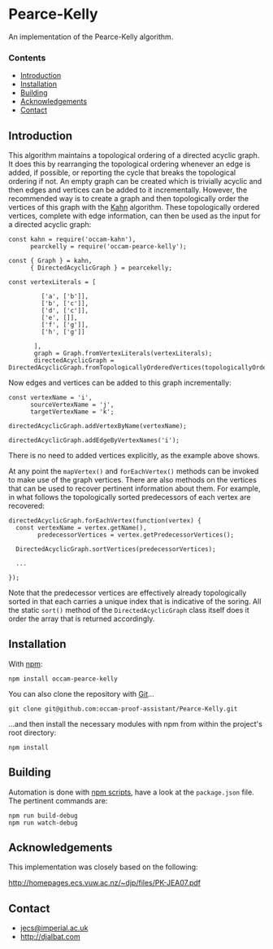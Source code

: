 # Pearce-Kelly

An implementation of the Pearce-Kelly algorithm.

### Contents

- [Introduction](#introduction)
- [Installation](#installation)
- [Building](#building)
- [Acknowledgements](#acknowledgements)
- [Contact](#contact)

## Introduction

This algorithm maintains a topological ordering of a directed acyclic graph. It does this by rearranging the topological ordering whenever an edge is added, if possible, or reporting the cycle that breaks the topological ordering if not. An empty graph can be created which is trivially acyclic and then edges and vertices can be added to it incrementally. However, the recommended way is to create a graph and then topologically order the vertices of this graph with the [Kahn](https://github.com/occam-proof-assistant/Kahn) algorithm. These topologically ordered vertices, complete with edge information, can then be used as the input for a directed acyclic graph:
    
    const kahn = require('occam-kahn'),
          pearckelly = require('occam-pearce-kelly');

    const { Graph } = kahn,
          { DirectedAcyclicGraph } = pearcekelly;

    const vertexLiterals = [
                               
             ['a', ['b']],
             ['b', ['c']],
             ['d', ['c']],
             ['e', []],
             ['f', ['g']],
             ['h', ['g']]
             
           ],
           graph = Graph.fromVertexLiterals(vertexLiterals);
           directedAcyclicGraph = DirectedAcyclicGraph.fromTopologicallyOrderedVertices(topologicallyOrderedVertices);
            
Now edges and vertices can be added to this graph incrementally:

    const vertexName = 'i',
          sourceVertexName = 'j',
          targetVertexName = 'k';
            
    directedAcyclicGraph.addVertexByName(vertexName);
    
    directedAcyclicGraph.addEdgeByVertexNames('i');
    
There is no need to added vertices explicitly, as the example above shows.

At any point the `mapVertex()` and `forEachVertex()` methods can be invoked to make use of the graph vertices. There are also methods on the vertices that can be used to recover pertinent information about them. For example, in what follows the topologically sorted predecessors of each vertex are recovered:

    directedAcyclicGraph.forEachVertex(function(vertex) {
      const vertexName = vertex.getName(),
            predecessorVertices = vertex.getPredecessorVertices();
    
      DirectedAcyclicGraph.sortVertices(predecessorVertices);
      
      ...
    
    });
    
Note that the predecessor vertices are effectively already topologically sorted in that each carries a unique index that is indicative of the soring. All the static `sort()` method of the `DirectedAcyclicGraph` class itself does it order the array that is returned accordingly.  

## Installation

With [npm](https://www.npmjs.com/):

    npm install occam-pearce-kelly

You can also clone the repository with [Git](https://git-scm.com/)...

    git clone git@github.com:occam-proof-assistant/Pearce-Kelly.git

...and then install the necessary modules with npm from within the project's root directory:

    npm install

## Building

Automation is done with [npm scripts](https://docs.npmjs.com/misc/scripts), have a look at the `package.json` file. The pertinent commands are:

    npm run build-debug
    npm run watch-debug

## Acknowledgements

This implementation was closely based on the following:

http://homepages.ecs.vuw.ac.nz/~djp/files/PK-JEA07.pdf

## Contact

* jecs@imperial.ac.uk
* http://djalbat.com
